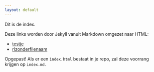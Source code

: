 ```yaml
---
layout: default
---
```

Dit is de index.

Deze links worden door Jekyll vanuit Markdown omgezet naar HTML:

- [testje](testje.md)
- [rlzonderfilenaam](urlzonderfilenaam)

Opgepast! Als er een `index.html` bestaat in je repo, zal deze voorrang krijgen op `index.md`.
